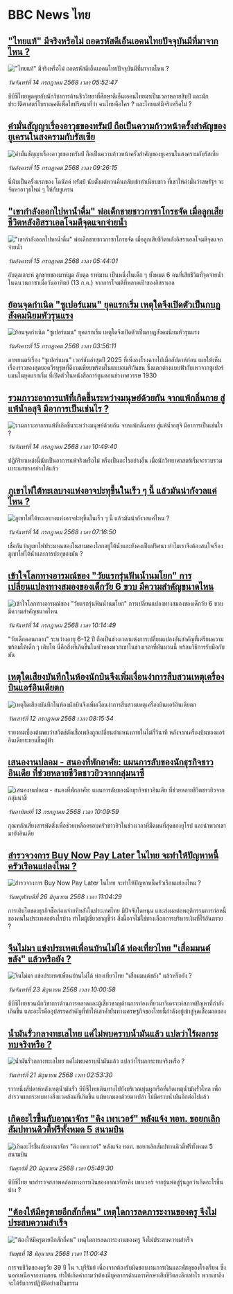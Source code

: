 # BBC News ไทย## ["ไทยแท้" มีจริงหรือไม่ ถอดรหัสดีเอ็นเอคนไทยปัจจุบันมีที่มาจากไหน ?](https://www.bbc.com/thai/articles/c0l4619wd97o?at_campaign=githubrss)!["ไทยแท้" มีจริงหรือไม่ ถอดรหัสดีเอ็นเอคนไทยปัจจุบันมีที่มาจากไหน ?](https://ichef.bbci.co.uk/ace/ws/240/cpsprodpb/54dc/live/f83b0050-5728-11f0-a129-bdd7ff3be6de.jpg)_วันจันทร์ที่ 14 กรกฎาคม 2568 เวลา 05:52:47_บีบีซีไทยพูดคุยกับนักวิชาการด้านชีววิทยาที่ศึกษาดีเอ็นเอคนไทยมาเป็นเวลาหลายสิบปี และนักประวัติศาสตร์โบราณคดีเพื่อไขปริศนาที่ว่า คนไทยคือใคร ? และไทยแท้มีจริงหรือไม่ ?## [คำมั่นสัญญาเรื่องอาวุธของทรัมป์ ถือเป็นความก้าวหน้าครั้งสำคัญของยูเครนในสงครามกับรัสเซีย](https://www.bbc.com/thai/articles/clyzppmd27lo?at_campaign=githubrss)![คำมั่นสัญญาเรื่องอาวุธของทรัมป์ ถือเป็นความก้าวหน้าครั้งสำคัญของยูเครนในสงครามกับรัสเซีย](https://ichef.bbci.co.uk/ace/ws/240/cpsprodpb/3e43/live/31437d20-60e1-11f0-960d-e9f1088a89fe.jpg)_วันอังคารที่ 15 กรกฎาคม 2568 เวลา 09:26:15_นี่นับเป็นครั้งแรกของ โดนัลด์ ทรัมป์ นับตั้งแต่หวนคืนกลับเข้าทำเนียบขาว ที่เขาให้คำมั่นว่าสหรัฐฯ จะจัดหาอาวุธใหม่ ๆ ให้กับยูเครน## ["เขากำลังออกไปหาน้ำดื่ม" พ่อเด็กชายชาวกาซาโกรธจัด เมื่อลูกเสียชีวิตหลังอิสราเอลโจมตีจุดแจกจ่ายน้ำ](https://www.bbc.com/thai/articles/c5ylevd3p2xo?at_campaign=githubrss)!["เขากำลังออกไปหาน้ำดื่ม" พ่อเด็กชายชาวกาซาโกรธจัด เมื่อลูกเสียชีวิตหลังอิสราเอลโจมตีจุดแจกจ่ายน้ำ](https://ichef.bbci.co.uk/ace/ws/240/cpsprodpb/5007/live/c7b57d30-60e6-11f0-a40e-a1af2950b220.jpg)_วันอังคารที่ 15 กรกฎาคม 2568 เวลา 05:44:01_อับดุลเลาะห์ ลูกชายของมาห์มูด อับดุล ราห์มาน เป็นหนึ่งในเด็ก ๆ ทั้งหมด 6 คนที่เสียชีวิตที่จุดจ่ายน้ำในฉนวนกาซาเมื่อวันอาทิตย์ (13 ก.ค.) จากการโจมตีที่พลาดเป้าของอิสราเอล## [ย้อนจุดกำเนิด "ซูเปอร์แมน" ยุคแรกเริ่ม เหตุใดจึงเปิดตัวเป็นกบฏสังคมนิยมหัวรุนแรง](https://www.bbc.com/thai/articles/c20w23y6y12o?at_campaign=githubrss)![ย้อนจุดกำเนิด "ซูเปอร์แมน" ยุคแรกเริ่ม เหตุใดจึงเปิดตัวเป็นกบฏสังคมนิยมหัวรุนแรง](https://ichef.bbci.co.uk/ace/ws/240/cpsprodpb/d896/live/d6ce7cf0-612b-11f0-960d-e9f1088a89fe.jpg)_วันอังคารที่ 15 กรกฎาคม 2568 เวลา 03:56:11_ภาพยนตร์เรื่อง “ซูเปอร์แมน” เวอร์ชันล่าสุดปี 2025 ที่เพิ่งลงโรงฉายไปเมื่อสัปดาห์ก่อน เผยให้เห็นเรื่องราวของสุดยอดวีรบุรุษที่ดีงามเพียบพร้อมในแบบอเมริกันชน ซึ่งแตกต่างแบบฟ้ากับเหวจากซูเปอร์แมนในยุคแรกเริ่ม ที่เปิดตัวในหนังสือการ์ตูนตอนช่วงทศวรรษ 1930## [รวมภาวะอาการแพ้ที่เกิดขึ้นระหว่างมนุษย์ด้วยกัน จากแพ้กลิ่นกาย สู่แพ้น้ำอสุจิ มีอาการเป็นเช่นไร ? ](https://www.bbc.com/thai/articles/cvg8z32zj8eo?at_campaign=githubrss)![รวมภาวะอาการแพ้ที่เกิดขึ้นระหว่างมนุษย์ด้วยกัน จากแพ้กลิ่นกาย สู่แพ้น้ำอสุจิ มีอาการเป็นเช่นไร ? ](https://ichef.bbci.co.uk/ace/ws/240/cpsprodpb/3e8e/live/266dbc00-573e-11f0-af50-37ee6e9c264e.jpg)_วันจันทร์ที่ 14 กรกฎาคม 2568 เวลา 10:49:40_ปฏิกิริยาเหล่านี้นับเป็นอาการแพ้จริงหรือไม่ หรือเป็นอะไรอย่างอื่น เมื่อนักวิทยาศาสตร์เริ่มจะรวบรวมเบาะแสบางอย่างได้แล้ว## [ภูเขาไฟใต้ทะเลบางแห่งอาจปะทุขึ้นในเร็ว ๆ นี้ แล้วมันน่ากังวลแค่ไหน ?](https://www.bbc.com/thai/articles/cly8pv785pwo?at_campaign=githubrss)![ภูเขาไฟใต้ทะเลบางแห่งอาจปะทุขึ้นในเร็ว ๆ นี้ แล้วมันน่ากังวลแค่ไหน ?](https://ichef.bbci.co.uk/ace/ws/240/cpsprodpb/f470/live/e7c488d0-4de2-11f0-8709-8531b267ac06.jpg)_วันจันทร์ที่ 14 กรกฎาคม 2568 เวลา 07:16:50_เชื่อกันว่าภูเขาไฟประมาณสองในสามของโลกอยู่ใต้น้ำและยังคงเป็นปริศนา ทำไมเราจึงต้องสนใจเรื่องภูเขาไฟใต้น้ำและการปะทุของมัน ?## [เข้าใจโลกทางอารมณ์ของ "วัยแรกรุ่นฟันน้ำนมโยก" การเปลี่ยนแปลงทางสมองของเด็กวัย 6 ขวบ มีความสำคัญขนาดไหน](https://www.bbc.com/thai/articles/cgq7kpvvzkjo?at_campaign=githubrss)![เข้าใจโลกทางอารมณ์ของ "วัยแรกรุ่นฟันน้ำนมโยก" การเปลี่ยนแปลงทางสมองของเด็กวัย 6 ขวบ มีความสำคัญขนาดไหน](https://ichef.bbci.co.uk/ace/ws/240/cpsprodpb/caca/live/345776b0-609b-11f0-b5c5-012c5796682d.jpg)_วันจันทร์ที่ 14 กรกฎาคม 2568 เวลา 10:14:49_"วัยเด็กตอนกลาง" ระหว่างอายุ 6-12 ปี ถือเป็นช่วงเวลาแห่งการเปลี่ยนแปลงอันสำคัญที่เตรียมความพร้อมให้เด็ก ๆ เติบโต  นี่คือสิ่งที่เกิดขึ้นในหัวของพวกเขาในช่วงเวลาที่ผันผวนนี้ พร้อมวิธีการรับมือกับมัน## [เหตุใดเสียงบันทึกในห้องนักบินจึงเพิ่มเงื่อนงำการสืบสวนเหตุเครื่องบินแอร์อินเดียตก](https://www.bbc.com/thai/articles/c20w3rx4y4no?at_campaign=githubrss)![เหตุใดเสียงบันทึกในห้องนักบินจึงเพิ่มเงื่อนงำการสืบสวนเหตุเครื่องบินแอร์อินเดียตก](https://ichef.bbci.co.uk/ace/ws/240/cpsprodpb/a734/live/cfa9f440-5eec-11f0-a40e-a1af2950b220.jpg)_วันเสาร์ที่ 12 กรกฎาคม 2568 เวลา 08:15:54_รายงานเบื้องต้นพบว่าสวิตช์ตัดเชื้อเพลิงถูกเปลี่ยนตำแหน่งภายในไม่กี่วินาที หลังจากเครื่องบินของแอร์อินเดียทะยานขึ้นสู่ฟ้า## [เสนองานปลอม - สนองที่พักอาศัย: แผนการลับของนักธุรกิจชาวอินเดีย ที่ช่วยหลายชีวิตชาวยิวจากกลุ่มนาซี](https://www.bbc.com/thai/articles/ce8zje589l3o?at_campaign=githubrss)![เสนองานปลอม - สนองที่พักอาศัย: แผนการลับของนักธุรกิจชาวอินเดีย ที่ช่วยหลายชีวิตชาวยิวจากกลุ่มนาซี](https://ichef.bbci.co.uk/ace/ws/240/cpsprodpb/5d9c/live/7ab0e030-4b59-11f0-8c47-237c2e4015f5.jpg)_วันอาทิตย์ที่ 13 กรกฎาคม 2568 เวลา 10:09:59_กุณฑลัลเสี่ยงสารพัดสิ่งเพื่อช่วยเหลือครอบครัวชาวยิวในช่วงเวลาที่มืดมนที่สุดของยุโรป และนำพวกเขามายังอินเดีย## [สำรวจวงการ Buy Now Pay Later ในไทย จะทำให้ปัญหาหนี้ครัวเรือนแย่ลงไหม ?](https://www.bbc.com/thai/articles/c80pymvnk31o?at_campaign=githubrss)![สำรวจวงการ Buy Now Pay Later ในไทย จะทำให้ปัญหาหนี้ครัวเรือนแย่ลงไหม ?](https://ichef.bbci.co.uk/ace/ws/240/cpsprodpb/2b99/live/35fb4060-525d-11f0-8485-7bd50fa63665.jpg)_วันพฤหัสบดีที่ 26 มิถุนายน 2568 เวลา 11:04:29_การเติบโตของธุรกิจซื้อก่อนจ่ายทีหลังในประเทศไทย มีปัจจัยใดหนุน และส่งผลต่อพฤติกรรมการก่อหนี้ของคนในประเทศอย่างไรบ้าง ทำไมผู้เชี่ยวชาญชี้ว่า สิ่งนี้อาจไม่ใช่ทางเลือกการบริหารเงินที่ไร้อันตราย ?## [จีนไม่มา แข่งประเทศเพื่อนบ้านไม่ได้ ท่องเที่ยวไทย "เสื่อมมนต์ขลัง" แล้วหรือยัง ?](https://www.bbc.com/thai/articles/c1wpqp4jy3xo?at_campaign=githubrss)![จีนไม่มา แข่งประเทศเพื่อนบ้านไม่ได้ ท่องเที่ยวไทย "เสื่อมมนต์ขลัง" แล้วหรือยัง ?](https://ichef.bbci.co.uk/ace/ws/240/cpsprodpb/ae1f/live/06639d20-4f8d-11f0-86d5-3b52b53af158.jpg)_วันจันทร์ที่ 23 มิถุนายน 2568 เวลา 10:00:58_บีบีซีไทยชวนนักวิชาการด้านการตลาดและผู้เชี่ยวชาญด้านการท่องเที่ยวมาวิเคราะห์สภาพปัญหาที่กำลังเกิดขึ้น และอะไรคืออุปสรรคสำคัญที่ทำให้เสาค้ำยันทางเศรษฐกิจของไทยนี้กำลังอยู่เข้าสู่จุดเสื่อมถอยลง## [น้ำมันรั่วกลางทะเลไทย แค่ไม่พบคราบน้ำมันแล้ว แปลว่าไร้ผลกระทบจริงหรือ ?](https://www.bbc.com/thai/articles/cgq782v15k8o?at_campaign=githubrss)![น้ำมันรั่วกลางทะเลไทย แค่ไม่พบคราบน้ำมันแล้ว แปลว่าไร้ผลกระทบจริงหรือ ?](https://ichef.bbci.co.uk/ace/ws/240/cpsprodpb/574d/live/f090a920-4c12-11f0-86d5-3b52b53af158.jpg)_วันเสาร์ที่ 21 มิถุนายน 2568 เวลา 02:53:30_ราวหนึ่งสัปดาห์หลังเหตุน้ำมันรั่ว บีบีซีไทยเดินทางไปยังบริเวณทุ่นผูกเรือที่เกิดเหตุน้ำมันรั่วไหล เพื่อสำรวจผลกระทบทางสิ่งแวดล้อมที่เกิดขึ้น แม้หากมองด้วยตาเปล่า ไม่มีคราบน้ำมันอีกต่อไปแล้ว## [เกิดอะไรขึ้นกับอาณาจักร "คิง เพาเวอร์" หลังแจ้ง ทอท. ขอยกเลิกสัมปทานดิวตี้ฟรีทั้งหมด 5 สนามบิน](https://www.bbc.com/thai/articles/crk6d8l5py5o?at_campaign=githubrss)![เกิดอะไรขึ้นกับอาณาจักร "คิง เพาเวอร์" หลังแจ้ง ทอท. ขอยกเลิกสัมปทานดิวตี้ฟรีทั้งหมด 5 สนามบิน](https://ichef.bbci.co.uk/ace/ws/240/cpsprodpb/f74c/live/5e5dbcc0-4d96-11f0-9aef-bb27ccc1a3f8.jpg)_วันศุกร์ที่ 20 มิถุนายน 2568 เวลา 05:49:30_บีบีซีไทย พาสำรวจสภาพคล่องทางการเงินของอาณาจักรคิง เพาเวอร์ จากรุ่นพ่อสู่รุ่นลูกว่าเกิดอะไรขึ้นบ้าง ?## ["ต้องให้มีครูตายอีกสักกี่คน" เหตุใดการลดภาระงานของครู จึงไม่ประสบความสำเร็จ](https://www.bbc.com/thai/articles/c07dnn5lemyo?at_campaign=githubrss)!["ต้องให้มีครูตายอีกสักกี่คน" เหตุใดการลดภาระงานของครู จึงไม่ประสบความสำเร็จ](https://ichef.bbci.co.uk/ace/ws/240/cpsprodpb/ce69/live/2f0f99c0-4c33-11f0-86d5-3b52b53af158.jpg)_วันพุธที่ 18 มิถุนายน 2568 เวลา 11:00:43_การจบชีวิตของครูวัย 39 ปี ใน จ.บุรีรัมย์ เนื่องจากต้องรับผิดชอบงานการเงินและพัสดุของโรงเรียน ซึ่งนอกเหนือจากงานสอน ทำให้เกิดคำถามว่าต้องมีบุคลากรด้านการศึกษาเสียชีวิตลงอีกเท่าไร พวกเขาถึงจะได้รับการปฏิบัติอย่างเป็นธรรม